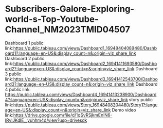 # Subscribers-Galore-Exploring-world-s-Top-Youtube-Channel_NM2023TMID04507
Dashboard 1 public link:https://public.tableau.com/views/Dashboard1_16948404089480/Dashboard1?:language=en-US&:display_count=n&:origin=viz_share_link
Dashboard 2 public link:https://public.tableau.com/views/Dashboard2_16941411693580/Dashboard2?:language=en-US&:display_count=n&:origin=viz_share_link
Dashboard 3 public link:https://public.tableau.com/views/Dashboard3_16941412543700/Dashboard3?:language=en-US&:display_count=n&:origin=viz_share_link
Dashboard 4 public link: https://public.tableau.com/views/Dashboard4_16941413238900/Dashboard4?:language=en-US&:display_count=n&:origin=viz_share_link
story public link:https://public.tableau.com/views/Story_16948408204480/Story1?:language=en-US&:display_count=n&:origin=viz_share_link
Demo video link:https://drive.google.com/file/d/1qSvRSjkmEnIN6-IRvlJKdIE__yuhhm4d/view?usp=drivesdk
